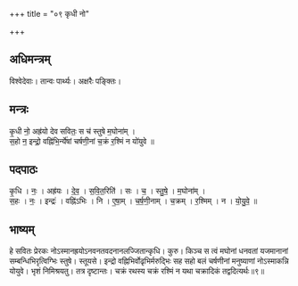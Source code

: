 +++
title = "०९ कृधी नो"

+++
## अधिमन्त्रम्
विश्वेदेवाः। तान्वः पार्थ्यः। अक्षरैः पङ्क्तिः।

## मन्त्रः
कृ॒धी नो॒ अह्र॑यो देव सवितः॒ स च॑ स्तुषे म॒घोना॑म् ।  
स॒हो न॒ इन्द्रो॒ वह्नि॑भि॒र्न्ये॑षां चर्षणी॒नां च॒क्रं र॒श्मिं न यो॑युवे ॥

## पदपाठः
कृ॒धि । नः॒ । अह्र॑यः । दे॒व॒ । स॒वि॒त॒रिति॑ । सः । च॒ । स्तु॒षे॒ । म॒घोना॑म् ।  
स॒हः । नः॒ । इन्द्रः॑ । वह्नि॑ऽभिः । नि । ए॒षा॒म् । च॒र्ष॒णी॒नाम् । च॒क्रम् । र॒श्मिम् । न । यो॒यु॒वे॒ ॥

## भाष्यम्
हे सवितः प्रेरकः नोऽस्मानह्रयोऽनवनतवदनानलज्जितान्कृधि। कुरु। किञ्च स त्वं मघोनां धनवतां यजमानानां सम्बन्धिभिरृत्विग्भिः स्तुषे। स्तूयसे। इन्द्रो वह्निभिर्वोढृभिर्मरुद्भिः सह सहो बलं चर्षणीनां मनुष्याणां नोऽस्माकन्नि योयुवे। भृशं निमिश्रयतु। तत्र दृष्टान्तः। चक्रं रथस्य चक्रं रश्मिं न यथा चक्रादिकं तद्वदित्यर्थः॥९॥
